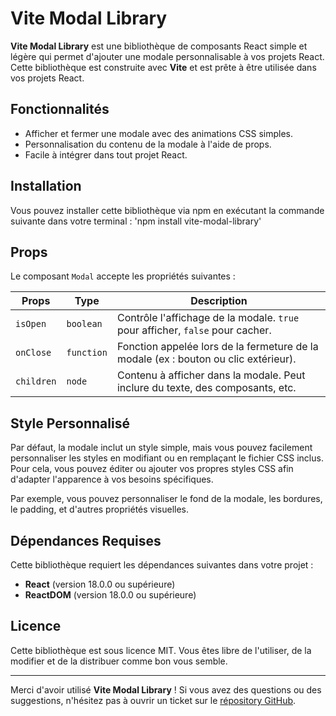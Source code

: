 # Vite Modal Library

**Vite Modal Library** est une bibliothèque de composants React simple et légère qui permet d'ajouter une modale personnalisable à vos projets React. Cette bibliothèque est construite avec **Vite** et est prête à être utilisée dans vos projets React.

## Fonctionnalités

- Afficher et fermer une modale avec des animations CSS simples.
- Personnalisation du contenu de la modale à l'aide de props.
- Facile à intégrer dans tout projet React.

## Installation

Vous pouvez installer cette bibliothèque via npm en exécutant la commande suivante dans votre terminal :
'npm install vite-modal-library'

## Props

Le composant `Modal` accepte les propriétés suivantes :

| Props       | Type       | Description                                                                 |
|-------------|------------|-----------------------------------------------------------------------------|
| `isOpen`    | `boolean`  | Contrôle l'affichage de la modale. `true` pour afficher, `false` pour cacher. |
| `onClose`   | `function` | Fonction appelée lors de la fermeture de la modale (ex : bouton ou clic extérieur). |
| `children`  | `node`     | Contenu à afficher dans la modale. Peut inclure du texte, des composants, etc. |

## Style Personnalisé

Par défaut, la modale inclut un style simple, mais vous pouvez facilement personnaliser les styles en modifiant ou en remplaçant le fichier CSS inclus. Pour cela, vous pouvez éditer ou ajouter vos propres styles CSS afin d'adapter l'apparence à vos besoins spécifiques.

Par exemple, vous pouvez personnaliser le fond de la modale, les bordures, le padding, et d'autres propriétés visuelles.

## Dépendances Requises

Cette bibliothèque requiert les dépendances suivantes dans votre projet :

- **React** (version 18.0.0 ou supérieure)
- **ReactDOM** (version 18.0.0 ou supérieure)

## Licence

Cette bibliothèque est sous licence MIT. Vous êtes libre de l'utiliser, de la modifier et de la distribuer comme bon vous semble.

---

Merci d'avoir utilisé **Vite Modal Library** ! Si vous avez des questions ou des suggestions, n'hésitez pas à ouvrir un ticket sur le [répository GitHub](https://github.com/votre-utilisateur/react-modal-library).